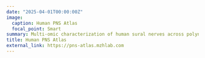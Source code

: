 ```yaml
---
date: "2025-04-01T00:00:00Z"
image:
  caption: Human PNS Atlas
  focal_point: Smart
summary: Multi-omic characterization of human sural nerves across polyneuropathies.
title: Human PNS Atlas
external_link: https://pns-atlas.mzhlab.com
---
```

